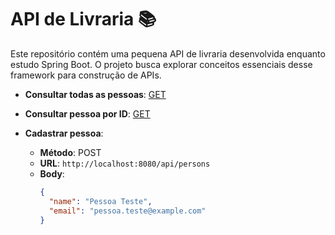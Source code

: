# API de Livraria 📚
Este repositório contém uma pequena API de livraria desenvolvida enquanto estudo Spring Boot. O projeto busca explorar conceitos essenciais desse framework para construção de APIs.

- **Consultar todas as pessoas**: [GET](http://localhost:8080/api/persons)
- **Consultar pessoa por ID**: [GET](http://localhost:8080/api/persons/1)

- **Cadastrar pessoa**: 
  - **Método**: POST
  - **URL**: `http://localhost:8080/api/persons`
  - **Body**:
    ```json
    {
      "name": "Pessoa Teste",
      "email": "pessoa.teste@example.com"
    }
    ```

